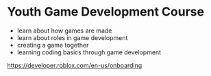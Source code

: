 # Youth Game Development Course

- learn about how games are made
- learn about roles in game development
- creating a game together
- learning coding basics through game development

https://developer.roblox.com/en-us/onboarding
